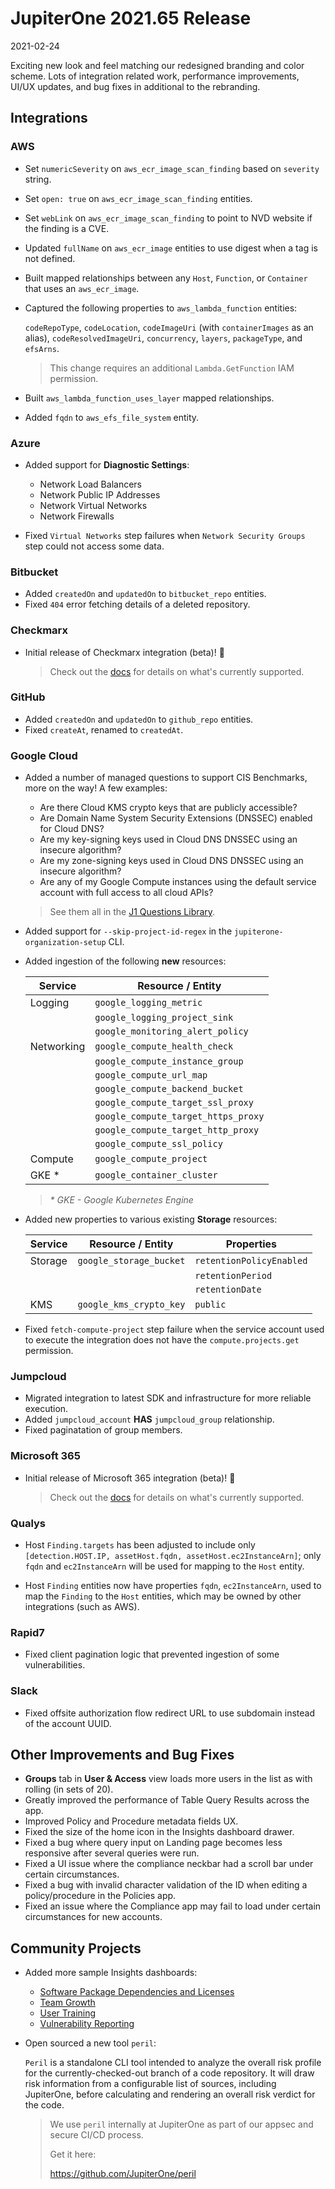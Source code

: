 # JupiterOne 2021.65 Release

2021-02-24

Exciting new look and feel matching our redesigned branding and color scheme.
Lots of integration related work, performance improvements, UI/UX updates, and
bug fixes in additional to the rebranding.
  
## Integrations

### AWS

- Set `numericSeverity` on `aws_ecr_image_scan_finding` based on `severity` string.

- Set `open: true` on `aws_ecr_image_scan_finding` entities.

- Set `webLink` on `aws_ecr_image_scan_finding` to point to NVD website if the finding is a CVE.

- Updated `fullName` on `aws_ecr_image` entities to use digest when a tag is not defined.

- Built mapped relationships between any `Host`, `Function`, or `Container` that uses an `aws_ecr_image`.

- Captured the following properties to `aws_lambda_function` entities:

  `codeRepoType`, `codeLocation`, `codeImageUri` (with `containerImages` as an
  alias), `codeResolvedImageUri`, `concurrency`, `layers`, `packageType`, and
  `efsArns`.
  
  > This change requires an additional `Lambda.GetFunction` IAM permission.

- Built `aws_lambda_function_uses_layer` mapped relationships.
  
- Added `fqdn` to `aws_efs_file_system` entity.

### Azure

- Added support for **Diagnostic Settings**:

  - Network Load Balancers
  - Network Public IP Addresses
  - Network Virtual Networks
  - Network Firewalls

- Fixed `Virtual Networks` step failures when `Network Security Groups` step could not access some data.

### Bitbucket

- Added `createdOn` and `updatedOn` to `bitbucket_repo` entities.
- Fixed `404` error fetching details of a deleted repository.

### Checkmarx

- Initial release of Checkmarx integration (beta)! 🎉

  > Check out the [docs](../docs/integrations/checkmarx/index.md) for details on
  > what's currently supported.

### GitHub

- Added `createdOn` and `updatedOn` to `github_repo` entities.
- Fixed `createAt`, renamed to `createdAt`.

### Google Cloud

- Added a number of managed questions to support CIS Benchmarks, more on the way! A few examples:

  - Are there Cloud KMS crypto keys that are publicly accessible?
  - Are Domain Name System Security Extensions (DNSSEC) enabled for Cloud DNS?
  - Are my key-signing keys used in Cloud DNS DNSSEC using an insecure algorithm?
  - Are my zone-signing keys used in Cloud DNS DNSSEC using an insecure algorithm?
  - Are any of my Google Compute instances using the default service account with full access to all cloud APIs?
  
  > See them all in the 
  > [J1 Questions Library](https://ask.us.jupiterone.io/filter?integrations=google_cloud&tagFilter=all).

- Added support for `--skip-project-id-regex` in the `jupiterone-organization-setup` CLI.
  
- Added ingestion of the following **new** resources:

  | Service    | Resource / Entity                      |
  | --         | --                                     |
  | Logging    | `google_logging_metric`                | 
  |            | `google_logging_project_sink`          |
  |            | `google_monitoring_alert_policy`       |
  | Networking | `google_compute_health_check`          |
  |            | `google_compute_instance_group`        |
  |            | `google_compute_url_map`               |
  |            | `google_compute_backend_bucket`        |
  |            | `google_compute_target_ssl_proxy`      |
  |            | `google_compute_target_https_proxy`    |
  |            | `google_compute_target_http_proxy`     |
  |            | `google_compute_ssl_policy`            |
  | Compute    | `google_compute_project`               |
  | GKE *      | `google_container_cluster`             |

  > _* GKE - Google Kubernetes Engine_

- Added new properties to various existing **Storage** resources:

  | Service    | Resource / Entity        | Properties               |
  | --         | --                       | --                       |
  | Storage    | `google_storage_bucket`  | `retentionPolicyEnabled` |
  |            |                          | `retentionPeriod`        |
  |            |                          | `retentionDate`          |
  | KMS        | `google_kms_crypto_key`  | `public`                 |

- Fixed `fetch-compute-project` step failure when the service account used to
  execute the integration does not have the `compute.projects.get` permission.

### Jumpcloud

- Migrated integration to latest SDK and infrastructure for more reliable execution.
- Added `jumpcloud_account` **HAS** `jumpcloud_group` relationship.
- Fixed paginatation of group members.

### Microsoft 365

- Initial release of Microsoft 365 integration (beta)! 🎉 
  
  > Check out the [docs](../docs/integrations/microsoft365/index.md) for details
  > on what's currently supported.

### Qualys

- Host `Finding.targets` has been adjusted to include only `[detection.HOST.IP,
  assetHost.fqdn, assetHost.ec2InstanceArn]`; only `fqdn` and `ec2InstanceArn`
  will be used for mapping to the `Host` entity.

- Host `Finding` entities now have properties `fqdn`, `ec2InstanceArn`, used to
  map the `Finding` to the `Host` entities, which may be owned by other
  integrations (such as AWS).

### Rapid7

- Fixed client pagination logic that prevented ingestion of some vulnerabilities.
  
### Slack

- Fixed offsite authorization flow redirect URL to use subdomain instead of the account UUID.

## Other Improvements and Bug Fixes

- **Groups** tab in **User & Access** view loads more users in the list as with rolling (in sets of 20).
- Greatly improved the performance of Table Query Results across the app.
- Improved Policy and Procedure metadata fields UX.
- Fixed the size of the home icon in the Insights dashboard drawer.
- Fixed a bug where query input on Landing page becomes less responsive after several queries were run.
- Fixed a UI issue where the compliance neckbar had a scroll bar under certain circumstances.
- Fixed a bug with invalid character validation of the ID when editing a policy/procedure in the Policies app.
- Fixed an issue where the Compliance app may fail to load under certain circumstances for new accounts.

## Community Projects

- Added more sample Insights dashboards: 

  - [Software Package Dependencies and Licenses](https://github.com/JupiterOne/insights-dashboards/blob/main/boards/code-deps-licenses)
  - [Team Growth](https://github.com/JupiterOne/insights-dashboards/blob/main/boards/team-growth)
  - [User Training](https://github.com/JupiterOne/insights-dashboards/blob/main/boards/user-training)
  - [Vulnerability Reporting](https://github.com/JupiterOne/insights-dashboards/blob/main/boards/vuln-reporting)

- Open sourced a new tool `peril`:

  `Peril` is a standalone CLI tool intended to analyze the overall risk
  profile for the currently-checked-out branch of a code repository. It will
  draw risk information from a configurable list of sources, including
  JupiterOne, before calculating and rendering an overall risk verdict for the
  code.

  > We use `peril` internally at JupiterOne as part of our appsec and secure
  > CI/CD process. 
  > 
  > Get it here: 
  > 
  > <i class="fab fa-github"></i> https://github.com/JupiterOne/peril
